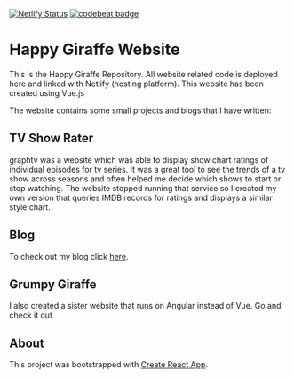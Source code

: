 [![Netlify Status](https://api.netlify.com/api/v1/badges/9a2fddc5-2ac9-4a8f-82cb-b03a22a546fd/deploy-status)](https://app.netlify.com/sites/elegant-kare-3738ad/deploys)
[![codebeat badge](https://codebeat.co/badges/ee3ae5e4-72de-41ad-a8b2-c5caf10cc861)](https://codebeat.co/projects/github-com-sheldonnunes-happygiraffewebsite-master)

# Happy Giraffe Website
This is the Happy Giraffe Repository. All website related code is deployed here and linked with Netlify (hosting platform). This website has been created using Vue.js

The website contains some small projects and blogs that I have written:

## TV Show Rater
graphtv was a website which was able to display show chart ratings of individual episodes for tv series. It was a great tool to see the trends of a tv show across seasons and often helped me decide which shows to start or stop watching. The website stopped running that service so I created my own version that queries IMDB records for ratings and displays a similar style chart.

## Blog
To check out my blog click [here](https://medium.com/happy-giraffe).

## Grumpy Giraffe
I also created a sister website that runs on Angular instead of Vue. Go and check it out

## About

This project was bootstrapped with [Create React App](https://github.com/facebookincubator/create-react-app).

